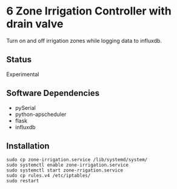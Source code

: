 # 6 Zone Irrigation Controller with drain valve

Turn on and off irrigation zones while logging data to influxdb.


## Status
Experimental


## Software Dependencies

  - pySerial
  - python-apscheduler
  - flask
  - influxdb


## Installation

```
sudo cp zone-irrigation.service /lib/systemd/system/
sudo systemctl enable zone-irrigation.service
sudo systemctl start zone-rrigation.service
sudo cp rules.v4 /etc/iptables/
sudo restart
```

